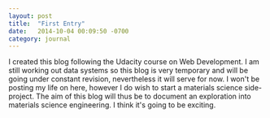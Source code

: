 ```yaml
---
layout: post
title:  "First Entry"
date:   2014-10-04 00:09:50 -0700
category: journal
---
```


I created this blog following the Udacity course on Web Development. I am still working out data systems so this blog is very temporary and will be going under constant revision, nevertheless it will serve for now. I won't be posting my life on here, however I do wish to start a materials science side-project. The aim of this blog will thus be to document an exploration into materials science engineering. I think it's going to be exciting.
